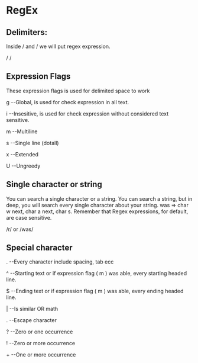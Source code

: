 # RegEx

## Delimiters:
Inside / and / we will put regex expression.

/  /


## Expression Flags
These expression flags is used for delimited space to work 

g --Global, is used for check expression in all text.

i --Insesitive, is used for check expression without considered text sensitive.

m --Multiline

s --Single line (dotall)

x --Extended

U --Ungreedy


## Single character or string
You can search a single character or a string.
You can search a string, but in deep, you will search every single character about your string.
was => char w next, char a next, char s.
Remember that Regex expressions, for default, are case sensitive.

/r/ or /was/


## Special character

. --Every character include spacing, tab ecc

^ --Starting text or if expression flag ( m ) was able, every starting headed line.

$ --Ending text or if expression flag ( m ) was able, every ending headed line.

| --Is similar OR math

. --Escape character

? --Zero or one occurrence

! --Zero or more occurrence

\+ --One or more occurrence


















